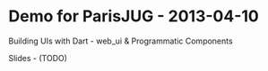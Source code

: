 Demo for ParisJUG - 2013-04-10
==
Building UIs with Dart - web_ui & Programmatic Components


Slides - (TODO)

